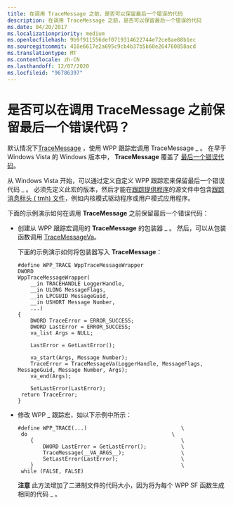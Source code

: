 ```yaml
---
title: 在调用 TraceMessage 之前，是否可以保留最后一个错误的代码
description: 在调用 TraceMessage 之前，是否可以保留最后一个错误的代码
ms.date: 04/20/2017
ms.localizationpriority: medium
ms.openlocfilehash: 9b9f911556def0719314622744e72ce8ae88b1ec
ms.sourcegitcommit: 418e6617e2a695c9cb4b37b5b60e264760858acd
ms.translationtype: MT
ms.contentlocale: zh-CN
ms.lasthandoff: 12/07/2020
ms.locfileid: "96786397"
---
```

# <a name="can-i-preserve-the-last-error-code-before-tracemessage-is-called"></a>是否可以在调用 TraceMessage 之前保留最后一个错误代码？


默认情况下[TraceMessage](/windows/win32/api/evntrace/nf-evntrace-tracemessage) ，使用 WPP 跟踪宏调用 TraceMessage \_ 。 在早于 Windows Vista 的 Windows 版本中， **TraceMessage** 覆盖了 [最后一个错误代码](/windows/win32/debug/last-error-code)。

从 Windows Vista 开始，可以通过定义自定义 WPP 跟踪宏来保留最后一个错误代码 \_ 。 必须先定义此宏的版本，然后才能在[跟踪提供程序](trace-provider.md)的源文件中包含[跟踪消息标头 ( tmh) 文件](trace-message-header-file.md)，例如内核模式驱动程序或用户模式应用程序。

下面的示例演示如何在调用 **TraceMessage** 之前保留最后一个错误代码：

-   创建从 WPP 跟踪宏调用的 **TraceMessage** 的包装器 \_ 。 然后，可以从包装函数调用 [TraceMessageVa](/windows/win32/api/evntrace/nf-evntrace-tracemessageva)。

    下面的示例演示如何将包装器写入 **TraceMessage**：

    ```
    #define WPP_TRACE WppTraceMessageWrapper
    DWORD
    WppTraceMessageWrapper(
        __in TRACEHANDLE LoggerHandle,
        __in ULONG MessageFlags,
        __in LPCGUID MessageGuid,
        __in USHORT Message Number,
        ...)
    {
        DWORD TraceError = ERROR_SUCCESS;
        DWORD LastError = ERROR_SUCCESS;
        va_list Args = NULL;
     
        LastError = GetLastError();
     
        va_start(Args, Message Number);
        TraceError = TraceMessageVa(LoggerHandle, MessageFlags, MessageGuid, Message Number, Args);
        va_end(Args);
     
        SetLastError(LastError);
     return TraceError;
    }
    ```

-   修改 WPP \_ 跟踪宏，如以下示例中所示：
    ```
    #define WPP_TRACE(...)                              \
     do                                              \
        {                                               \
            DWORD LastError = GetLastError();           \
            TraceMessage(__VA_ARGS__);                  \
            SetLastError(LastError);                    \
        }                                               \
     while (FALSE, FALSE)
    ```

    **注意**   此方法增加了二进制文件的代码大小，因为将为每个 WPP SF 函数生成相同的代码 \_ 。

     

 

